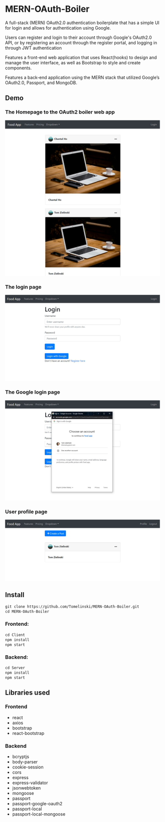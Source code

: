 # MERN-OAuth-Boiler

A full-stack (MERN) OAuth2.0 authentication boilerplate that has a simple UI for login and allows for authentication using Google.

Users can register and login to their account through Google's OAuth2.0 API, or by registering an account through the register portal, and logging in through JWT authentication

Features a front-end web application that uses React(hooks) to design and manage the user interface, as well as Bootstrap to style and create components.

Features a back-end application using the MERN stack that utilized Google’s OAuth2.0, Passport, and MongoDB.

## Demo

### The Homepage to the OAuth2 boiler web app

![Homepage](/Assets/homePage.JPG)

### The login page

![Signup Page](/Assets/Login.JPG)

### The Google login page

![Signup Page](/Assets/GoogleLogin.JPG)

### User profile page

![Profile Page](/Assets/Profile.JPG)

## Install

```
git clone https://github.com/Tomelinski/MERN-OAuth-Boiler.git
cd MERN-OAuth-Boiler
```

### Frontend:

```
cd Client
npm install
npm start
```

### Backend:

```
cd Server
npm install
npm start
```

## Libraries used

### Frontend

- react
- axios
- bootstrap
- react-bootstrap

### Backend

- bcryptjs
- body-parser
- cookie-session
- cors
- express
- express-validator
- jsonwebtoken
- mongoose
- passport
- passport-google-oauth2
- passport-local
- passport-local-mongoose
